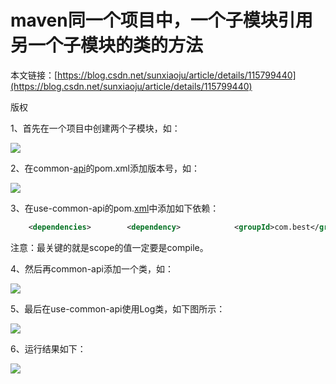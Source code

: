 # maven同一个项目中，一个子模块引用另一个子模块的类的方法

本文链接：[https://blog.csdn.net/sunxiaoju/article/details/115799440](https://blog.csdn.net/sunxiaoju/article/details/115799440)

版权

1、首先在一个项目中创建两个子模块，如：

 ![](https://img-blog.csdnimg.cn/20210417182523408.png?x-oss-process=image/watermark,type_ZmFuZ3poZW5naGVpdGk,shadow_10,text_aHR0cHM6Ly9ibG9nLmNzZG4ubmV0L3N1bnhpYW9qdQ==,size_16,color_FFFFFF,t_70)

2、在common-[api](https://so.csdn.net/so/search?q=api)的pom.xml添加版本号，如：

![](https://img-blog.csdnimg.cn/20210417182557958.png?x-oss-process=image/watermark,type_ZmFuZ3poZW5naGVpdGk,shadow_10,text_aHR0cHM6Ly9ibG9nLmNzZG4ubmV0L3N1bnhpYW9qdQ==,size_16,color_FFFFFF,t_70)

3、在use-common-api的pom.[xml](https://so.csdn.net/so/search?q=xml)中添加如下依赖：

```XML
    <dependencies>        <dependency>            <groupId>com.best</groupId>            <artifactId>common-api</artifactId>            <version>1.0-SNAPSHOT</version>            <scope>compile</scope>        </dependency>    </dependencies>
```

注意：最关键的就是scope的值一定要是compile。

4、然后再common-api添加一个类，如：

![](https://img-blog.csdnimg.cn/20210417182840381.png?x-oss-process=image/watermark,type_ZmFuZ3poZW5naGVpdGk,shadow_10,text_aHR0cHM6Ly9ibG9nLmNzZG4ubmV0L3N1bnhpYW9qdQ==,size_16,color_FFFFFF,t_70)

5、最后在use-common-api使用Log类，如下图所示：

![](https://img-blog.csdnimg.cn/20210417182924863.png?x-oss-process=image/watermark,type_ZmFuZ3poZW5naGVpdGk,shadow_10,text_aHR0cHM6Ly9ibG9nLmNzZG4ubmV0L3N1bnhpYW9qdQ==,size_16,color_FFFFFF,t_70)

6、运行结果如下：

 ![](https://img-blog.csdnimg.cn/2021041718294612.png)